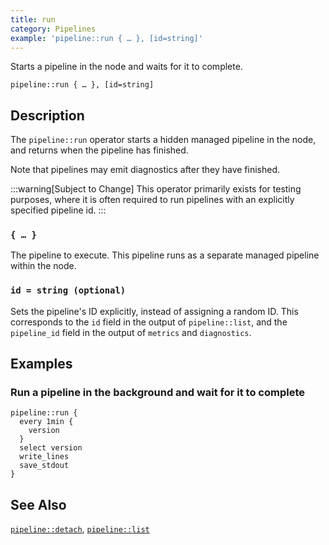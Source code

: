 ```yaml
---
title: run
category: Pipelines
example: 'pipeline::run { … }, [id=string]'
---
```



Starts a pipeline in the node and waits for it to complete.

```tql
pipeline::run { … }, [id=string]
```

## Description

The `pipeline::run` operator starts a hidden managed pipeline in the node, and
returns when the pipeline has finished.

Note that pipelines may emit diagnostics after they have finished.

:::warning[Subject to Change]
This operator primarily exists for testing purposes, where it is often required
to run pipelines with an explicitly specified pipeline id.
:::

### `{ … }`

The pipeline to execute. This pipeline runs as a separate managed pipeline
within the node.

### `id = string (optional)`

Sets the pipeline's ID explicitly, instead of assigning a random ID. This
corresponds to the `id` field in the output of `pipeline::list`, and the
`pipeline_id` field in the output of `metrics` and `diagnostics`.

## Examples

### Run a pipeline in the background and wait for it to complete

```tql
pipeline::run {
  every 1min {
    version
  }
  select version
  write_lines
  save_stdout
}
```

## See Also

[`pipeline::detach`](/reference/operators/pipeline/detach),
[`pipeline::list`](/reference/operators/pipeline/list)
